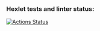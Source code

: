 ### Hexlet tests and linter status:
[![Actions Status](https://github.com/ArsenHandzhyan/java-project-78/actions/workflows/hexlet-check.yml/badge.svg)](https://github.com/ArsenHandzhyan/java-project-78/actions)